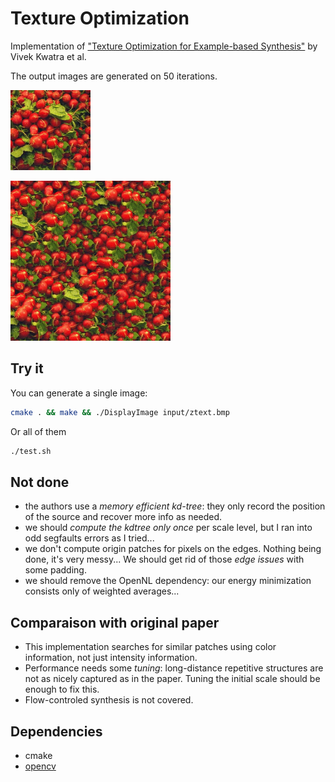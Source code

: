 Texture Optimization
====================

Implementation of ["Texture Optimization for Example-based Synthesis"](http://www.cc.gatech.edu/cpl/projects/textureoptimization/TO-final.pdf) by Vivek Kwatra et al.

The output images are generated on 50 iterations.

![Radishes input](https://github.com/arthur-flam/textureOptimization/blob/master/input/radishes_sc_scale.bmp?raw=true)

![Radishes output](https://github.com/arthur-flam/textureOptimization/blob/master/output/input/radishes_sc_scale.bmp?raw=true)


## Try it ##

You can generate a single image:
```sh
cmake . && make && ./DisplayImage input/ztext.bmp
```

Or all of them
```sh
./test.sh
```

## Not done ##

- the authors use a *memory efficient kd-tree*: they only record the position of the source and recover more info as needed.
- we should *compute the kdtree only once* per scale level, but I ran into odd segfaults errors as I tried...
- we don't compute origin patches for pixels on the edges. Nothing being done, it's very messy... We should get rid of those *edge issues* with some padding.
- we should remove the OpenNL dependency: our energy minimization consists only of weighted averages...

## Comparaison with original paper ##

* This implementation searches for similar patches using color information, not just intensity information.
* Performance needs some *tuning*: long-distance repetitive structures are not as nicely captured as in the paper. Tuning the initial scale should be enough to fix this.
* Flow-controled synthesis is not covered.

## Dependencies ##
* cmake
* [opencv](http://docs.opencv.org/doc/tutorials/introduction/linux_install/linux_install.html)
